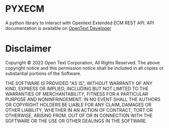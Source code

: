 # PYXECM

A python library to interact with Opentext Extended ECM REST API.
API documentation is available on [OpenText Developer](https://developer.opentext.com/ce/products/extendedecm)


# Disclaimer

Copyright © 2023 Open Text Corporation, All Rights Reserved.
The above copyright notice and this permission notice shall be included in all
copies or substantial portions of the Software.

THE SOFTWARE IS PROVIDED "AS IS", WITHOUT WARRANTY OF ANY KIND, EXPRESS OR
IMPLIED, INCLUDING BUT NOT LIMITED TO THE WARRANTIES OF MERCHANTABILITY,
FITNESS FOR A PARTICULAR PURPOSE AND NONINFRINGEMENT. IN NO EVENT SHALL THE
AUTHORS OR COPYRIGHT HOLDERS BE LIABLE FOR ANY CLAIM, DAMAGES OR OTHER
LIABILITY, WHETHER IN AN ACTION OF CONTRACT, TORT OR OTHERWISE, ARISING FROM,
OUT OF OR IN CONNECTION WITH THE SOFTWARE OR THE USE OR OTHER DEALINGS IN THE
SOFTWARE.